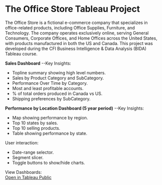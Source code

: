 # The Office Store Tableau Project
The Office Store is a fictional e-commerce company that specializes in office-related products, including Office Supplies, Furniture, and Technology. The company operates exclusively online, serving General Consumers, Corporate Offices, and Home Offices across the United States, with products manufactured in both the US and Canada. This project was developed during the CFI Business Intelligence & Data Analysis (BIDA) Tableau course.

**Sales Dashboard**
--Key Insights:
* Topline summary showing high level numbers. 
*  Sales by Product Category and SubCategory.
* Performance Over Time by Category.
* Most and least profitable accounts.
* % of total orders produced in Canada vs US.
* Shipping preferences by SubCategory.


**Performance by Location Dashboard (5 year period)**
--Key Insights:
*	Map showing performance by region.
*	Top 10 states by sales.
*	Top 10 selling products.
*	Table showing performance by state.

User interaction: 
* Date-range selector.
* Segment slicer.
* Toggle buttons to show/hide charts.


View Dashboards:  
[Open in Tableau Public](https://public.tableau.com/views/TableauFundamentals_17467114466740/SalesDashboard?:language=es-ES&publish=yes&:sid=&:redirect=auth&:display_count=n&:origin=viz_share_link)

